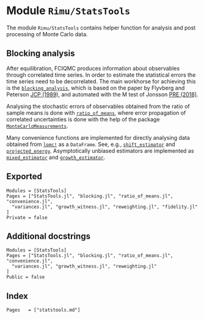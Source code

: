 # Module `Rimu/StatsTools`

The  module `Rimu/StatsTools` contains helper function for analysis and post
processing of Monte Carlo data.

## Blocking analysis

After equilibration, FCIQMC produces information about observables through
correlated time series. In order to estimate the statistical errors the
time series need to be decorrelated. The main workhorse for achieving this
is the [`blocking_analysis`](@ref), which is based on the paper by Flyvberg
and Peterson [JCP (1989)](http://aip.scitation.org/doi/10.1063/1.457480), and
automated with the M test of Jonsson
[PRE (2018)](https://link.aps.org/doi/10.1103/PhysRevE.98.043304).

Analysing the stochastic errors of observables obtained from the ratio of
sample means is done with [`ratio_of_means`](@ref), where error propagation
of correlated uncertainties is done with the help of the package
[`MonteCarloMeasurements`](https://github.com/baggepinnen/MonteCarloMeasurements.jl).

Many convenience functions are implemented for directly analysing data
obtained from [`lomc!`](@ref) as a `DataFrame`. See, e.g.,
[`shift_estimator`](@ref) and [`projected_energy`](@ref). Asymptotically
unbiased estimators are implemented as [`mixed_estimator`](@ref) and
[`growth_estimator`](@ref).

## Exported
```@autodocs
Modules = [StatsTools]
Pages = ["StatsTools.jl", "blocking.jl", "ratio_of_means.jl", "convenience.jl",
  "variances.jl", "growth_witness.jl", "reweighting.jl", "fidelity.jl"
]
Private = false
```

## Additional docstrings
```@autodocs
Modules = [StatsTools]
Pages = ["StatsTools.jl", "blocking.jl", "ratio_of_means.jl", "convenience.jl",
  "variances.jl", "growth_witness.jl", "reweighting.jl"
]
Public = false
```

## Index
```@index
Pages   = ["statstools.md"]
```

